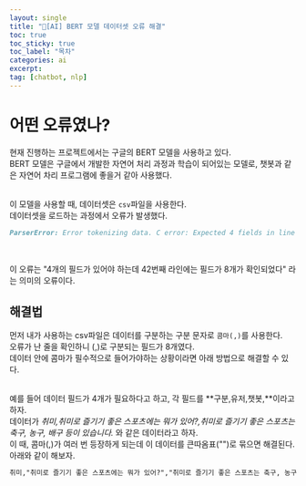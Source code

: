 ```yaml
---
layout: single
title: "📘[AI] BERT 모델 데이터셋 오류 해결"
toc: true
toc_sticky: true
toc_label: "목차"
categories: ai
excerpt:
tag: [chatbot, nlp]
---
```


# 어떤 오류였나?
현재 진행하는 프로젝트에서는 구글의 BERT 모델을 사용하고 있다.  
BERT 모델은 구글에서 개발한 자연어 처리 과정과 학습이 되어있는 모델로, 챗봇과 같은 
자연어 차리 프로그램에 좋을거 같아 사용했다.  
<br>

이 모델을 사용할 때, 데이터셋은 `csv`파일을 사용한다.  
데이터셋을 로드하는 과정에서 오류가 발생했다.  
```markdown
ParserError: Error tokenizing data. C error: Expected 4 fields in line 42, saw 8
```
<br>

이 오류는 "4개의 필드가 있어야 하는데 42번째 라인에는 필드가 8개가 확인되었다" 라는 의미의 오류이다.  

## 해결법
먼저 내가 사용하는 csv파일은 데이터를 구분하는 구분 문자로 `콤마(,)`를 사용한다.  
오류가 난 줄을 확인하니 (,)로 구분되는 필드가 8개였다.  
데이터 안에 콤마가 필수적으로 들어가야하는 상황이라면 아래 방법으로 해결할 수 있다.  
<br>

예를 들어 데이터 필드가 4개가 필요하다고 하고, 각 필드를 **구분,유저,챗봇,**이라고 하자.  
데이터가 *취미,취미로 즐기기 좋은 스포츠에는 뭐가 있어?,취미로 즐기기 좋은 스포츠는 축구, 농구, 배구 등이 있습니다.* 와 같은 데이터라고 하자.  
이 때, 콤마(,)가 여러 번 등장하게 되는데 이 데이터를 큰따옴표("")로 묶으면 해결된다.  
아래와 같이 해보자.
<br>

```markdown
취미,"취미로 즐기기 좋은 스포츠에는 뭐가 있어?","취미로 즐기기 좋은 스포츠는 축구, 농구, 배구 등이 있습니다."
```
